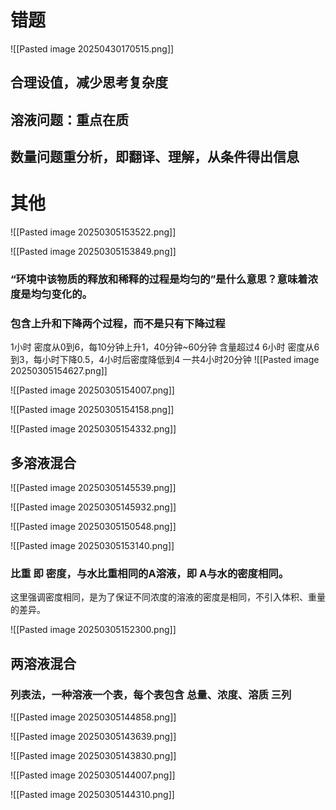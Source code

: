 # 错题

![[Pasted image 20250430170515.png]]
## 合理设值，减少思考复杂度
## 溶液问题：重点在质
## 数量问题重分析，即翻译、理解，从条件得出信息


# 其他
![[Pasted image 20250305153522.png]]

![[Pasted image 20250305153849.png]]
### “环境中该物质的释放和稀释的过程是均匀的”是什么意思？意味着浓度是均匀变化的。
### 包含上升和下降两个过程，而不是只有下降过程
1小时 密度从0到6，每10分钟上升1，40分钟~60分钟 含量超过4
6小时 密度从6到3，每小时下降0.5，4小时后密度降低到4
一共4小时20分钟
![[Pasted image 20250305154627.png]]

![[Pasted image 20250305154007.png]]

![[Pasted image 20250305154158.png]]

![[Pasted image 20250305154332.png]]

## 多溶液混合
![[Pasted image 20250305145539.png]]

![[Pasted image 20250305145932.png]]

![[Pasted image 20250305150548.png]]

![[Pasted image 20250305153140.png]]
### 比重 即 密度，与水比重相同的A溶液，即 A与水的密度相同。
这里强调密度相同，是为了保证不同浓度的溶液的密度是相同，不引入体积、重量的差异。

![[Pasted image 20250305152300.png]]

## 两溶液混合
### 列表法，一种溶液一个表，每个表包含 总量、浓度、溶质 三列
![[Pasted image 20250305144858.png]]

![[Pasted image 20250305143639.png]]

![[Pasted image 20250305143830.png]]

![[Pasted image 20250305144007.png]]

![[Pasted image 20250305144310.png]]
